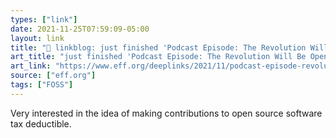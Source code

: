 ```yaml
---
types: ["link"]
date: 2021-11-25T07:59:09-05:00
layout: link
title: "🔗 linkblog: just finished 'Podcast Episode: The Revolution Will Be Open Source | Electronic Frontier Foundation'"
art_title: "just finished 'Podcast Episode: The Revolution Will Be Open Source | Electronic Frontier Foundation"
art_link: "https://www.eff.org/deeplinks/2021/11/podcast-episode-revolution-will-be-open-source"
source: ["eff.org"]
tags: ["FOSS"]
---
```

Very interested in the idea of making contributions to open source software tax deductible.
